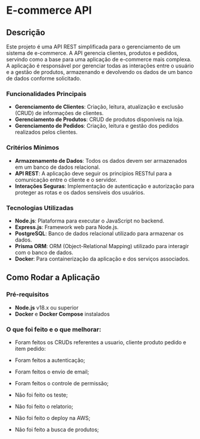 # E-commerce API

## Descrição

Este projeto é uma API REST simplificada para o gerenciamento de um sistema de e-commerce. A API gerencia clientes, produtos e pedidos, servindo como a base para uma aplicação de e-commerce mais complexa. A aplicação é responsável por gerenciar todas as interações entre o usuário e a gestão de produtos, armazenando e devolvendo os dados de um banco de dados conforme solicitado.

### Funcionalidades Principais

- **Gerenciamento de Clientes**: Criação, leitura, atualização e exclusão (CRUD) de informações de clientes.
- **Gerenciamento de Produtos**: CRUD de produtos disponíveis na loja.
- **Gerenciamento de Pedidos**: Criação, leitura e gestão dos pedidos realizados pelos clientes.

### Critérios Mínimos

- **Armazenamento de Dados**: Todos os dados devem ser armazenados em um banco de dados relacional.
- **API REST**: A aplicação deve seguir os princípios RESTful para a comunicação entre o cliente e o servidor.
- **Interações Seguras**: Implementação de autenticação e autorização para proteger as rotas e os dados sensíveis dos usuários.

### Tecnologias Utilizadas

- **Node.js**: Plataforma para executar o JavaScript no backend.
- **Express.js**: Framework web para Node.js.
- **PostgreSQL**: Banco de dados relacional utilizado para armazenar os dados.
- **Prisma ORM**: ORM (Object-Relational Mapping) utilizado para interagir com o banco de dados.
- **Docker**: Para containerização da aplicação e dos serviços associados.

  
## Como Rodar a Aplicação

### Pré-requisitos

- **Node.js** v18.x ou superior
- **Docker** e **Docker Compose** instalados

### O que foi feito e o que melhorar:

- Foram feitos os CRUDs referentes a usuario, cliente produto pedido e item pedido:
- Foram feitos a autenticação;
- Foram feitos o envio de email;
- Foram feitos o controle de permissão;

- Não foi feito os teste;
- Não foi feito o relatorio;
- Não foi feito o deploy na AWS;
- Não foi feito a busca de produtos;
